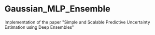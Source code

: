 # Gaussian_MLP_Ensemble
Implementation of the paper "Simple and Scalable Predictive Uncertainty Estimation using Deep Ensembles"
